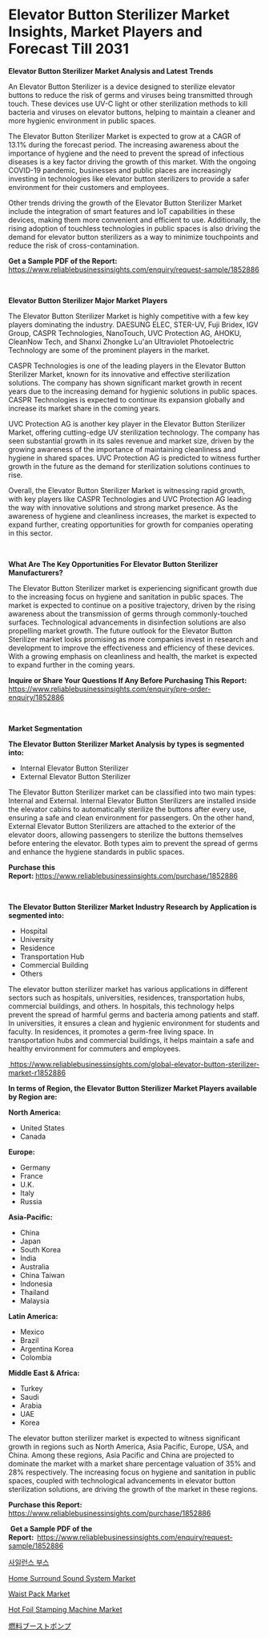 <p><h1>Elevator Button Sterilizer Market Insights, Market Players and Forecast Till 2031</h1></p><p><strong>Elevator Button Sterilizer Market Analysis and Latest Trends</strong></p>
<p><p>An Elevator Button Sterilizer is a device designed to sterilize elevator buttons to reduce the risk of germs and viruses being transmitted through touch. These devices use UV-C light or other sterilization methods to kill bacteria and viruses on elevator buttons, helping to maintain a cleaner and more hygienic environment in public spaces.</p><p>The Elevator Button Sterilizer Market is expected to grow at a CAGR of 13.1% during the forecast period. The increasing awareness about the importance of hygiene and the need to prevent the spread of infectious diseases is a key factor driving the growth of this market. With the ongoing COVID-19 pandemic, businesses and public places are increasingly investing in technologies like elevator button sterilizers to provide a safer environment for their customers and employees.</p><p>Other trends driving the growth of the Elevator Button Sterilizer Market include the integration of smart features and IoT capabilities in these devices, making them more convenient and efficient to use. Additionally, the rising adoption of touchless technologies in public spaces is also driving the demand for elevator button sterilizers as a way to minimize touchpoints and reduce the risk of cross-contamination.</p></p>
<p><strong>Get a Sample PDF of the Report:&nbsp;</strong> <a href="https://www.reliablebusinessinsights.com/enquiry/request-sample/1852886">https://www.reliablebusinessinsights.com/enquiry/request-sample/1852886</a></p>
<p>&nbsp;</p>
<p><strong>Elevator Button Sterilizer Major Market Players</strong></p>
<p><p>The Elevator Button Sterilizer Market is highly competitive with a few key players dominating the industry. DAESUNG ELEC, STER-UV, Fuji Bridex, IGV Group, CASPR Technologies, NanoTouch, UVC Protection AG, AHOKU, CleanNow Tech, and Shanxi Zhongke Lu'an Ultraviolet Photoelectric Technology are some of the prominent players in the market.</p><p>CASPR Technologies is one of the leading players in the Elevator Button Sterilizer Market, known for its innovative and effective sterilization solutions. The company has shown significant market growth in recent years due to the increasing demand for hygienic solutions in public spaces. CASPR Technologies is expected to continue its expansion globally and increase its market share in the coming years.</p><p>UVC Protection AG is another key player in the Elevator Button Sterilizer Market, offering cutting-edge UV sterilization technology. The company has seen substantial growth in its sales revenue and market size, driven by the growing awareness of the importance of maintaining cleanliness and hygiene in shared spaces. UVC Protection AG is predicted to witness further growth in the future as the demand for sterilization solutions continues to rise.</p><p>Overall, the Elevator Button Sterilizer Market is witnessing rapid growth, with key players like CASPR Technologies and UVC Protection AG leading the way with innovative solutions and strong market presence. As the awareness of hygiene and cleanliness increases, the market is expected to expand further, creating opportunities for growth for companies operating in this sector.</p></p>
<p>&nbsp;</p>
<p><strong>What Are The Key Opportunities For Elevator Button Sterilizer Manufacturers?</strong></p>
<p><p>The Elevator Button Sterilizer market is experiencing significant growth due to the increasing focus on hygiene and sanitation in public spaces. The market is expected to continue on a positive trajectory, driven by the rising awareness about the transmission of germs through commonly-touched surfaces. Technological advancements in disinfection solutions are also propelling market growth. The future outlook for the Elevator Button Sterilizer market looks promising as more companies invest in research and development to improve the effectiveness and efficiency of these devices. With a growing emphasis on cleanliness and health, the market is expected to expand further in the coming years.</p></p>
<p><strong>Inquire or Share Your Questions If Any Before Purchasing This Report:</strong> <a href="https://www.reliablebusinessinsights.com/enquiry/pre-order-enquiry/1852886">https://www.reliablebusinessinsights.com/enquiry/pre-order-enquiry/1852886</a></p>
<p>&nbsp;</p>
<p><strong>Market Segmentation</strong></p>
<p><strong>The Elevator Button Sterilizer Market Analysis by types is segmented into:</strong></p>
<p><ul><li>Internal Elevator Button Sterilizer</li><li>External Elevator Button Sterilizer</li></ul></p>
<p><p>The Elevator Button Sterilizer market can be classified into two main types: Internal and External. Internal Elevator Button Sterilizers are installed inside the elevator cabins to automatically sterilize the buttons after every use, ensuring a safe and clean environment for passengers. On the other hand, External Elevator Button Sterilizers are attached to the exterior of the elevator doors, allowing passengers to sterilize the buttons themselves before entering the elevator. Both types aim to prevent the spread of germs and enhance the hygiene standards in public spaces.</p></p>
<p><strong>Purchase this Report:&nbsp;</strong><a href="https://www.reliablebusinessinsights.com/purchase/1852886">https://www.reliablebusinessinsights.com/purchase/1852886</a></p>
<p>&nbsp;</p>
<p><strong>The Elevator Button Sterilizer Market Industry Research by Application is segmented into:</strong></p>
<p><ul><li>Hospital</li><li>University</li><li>Residence</li><li>Transportation Hub</li><li>Commercial Building</li><li>Others</li></ul></p>
<p><p>The elevator button sterilizer market has various applications in different sectors such as hospitals, universities, residences, transportation hubs, commercial buildings, and others. In hospitals, this technology helps prevent the spread of harmful germs and bacteria among patients and staff. In universities, it ensures a clean and hygienic environment for students and faculty. In residences, it promotes a germ-free living space. In transportation hubs and commercial buildings, it helps maintain a safe and healthy environment for commuters and employees.</p></p>
<p><a href="https://www.reliablebusinessinsights.com/global-elevator-button-sterilizer-market-r1852886">&nbsp;https://www.reliablebusinessinsights.com/global-elevator-button-sterilizer-market-r1852886</a></p>
<p><strong>In terms of Region, the Elevator Button Sterilizer Market Players available by Region are:</strong></p>
<p>
    <p> <strong> North America: </strong>
        <ul>
            <li>United States</li>
            <li>Canada</li>
        </ul>
        </p> 
    <p> <strong> Europe: </strong>
        <ul>
            <li>Germany</li>
            <li>France</li>
            <li>U.K.</li>
            <li>Italy</li>
            <li>Russia</li>
        </ul>
        </p> 
    <p> <strong> Asia-Pacific: </strong>
        <ul>
            <li>China</li>
            <li>Japan</li>
            <li>South Korea</li>
            <li>India</li>
            <li>Australia</li>
            <li>China Taiwan</li>
            <li>Indonesia</li>
            <li>Thailand</li>
            <li>Malaysia</li>
        </ul>
        </p> 
    <p> <strong> Latin America: </strong>
        <ul>
            <li>Mexico</li>
            <li>Brazil</li>
            <li>Argentina Korea</li>
            <li>Colombia</li>
        </ul>
        </p> 
    <p> <strong> Middle East & Africa: </strong>
        <ul>
            <li>Turkey</li>
            <li>Saudi</li>
            <li>Arabia</li>
            <li>UAE</li>
            <li>Korea</li>
        </ul>
    </p>
    </p>
<p><p>The elevator button sterilizer market is expected to witness significant growth in regions such as North America, Asia Pacific, Europe, USA, and China. Among these regions, Asia Pacific and China are projected to dominate the market with a market share percentage valuation of 35% and 28% respectively. The increasing focus on hygiene and sanitation in public spaces, coupled with technological advancements in elevator button sterilization solutions, are driving the growth of the market in these regions.</p></p>
<p><strong>Purchase this Report: </strong><a href="https://www.reliablebusinessinsights.com/purchase/1852886">https://www.reliablebusinessinsights.com/purchase/1852886</a></p>
<p>&nbsp;<strong>Get a Sample PDF of the Report:&nbsp;&nbsp;</strong><a href="https://www.reliablebusinessinsights.com/enquiry/request-sample/1852886">https://www.reliablebusinessinsights.com/enquiry/request-sample/1852886</a></p>
<p><strong></strong></p>
<p><p><a href="https://github.com/OwenHamiytll568745/Market-Research-Report-List-2/blob/main/2747079153844.md">사일런스 부스</a></p><p><a href="https://github.com/mooaaztarek/Market-Research-Report-List-1/blob/main/home-surround-sound-system-market.md">Home Surround Sound System Market</a></p><p><a href="https://github.com/liliskanaya73/Market-Research-Report-List-1/blob/main/waist-pack-market.md">Waist Pack Market</a></p><p><a href="https://issuu.com/reportprime-2/docs/hot-foil-stamping-machine-market-size-2030.pptx">Hot Foil Stamping Machine Market</a></p><p><a href="https://github.com/KenyonJohns/Market-Research-Report-List-1/blob/main/8534183145521.md">燃料ブーストポンプ</a></p></p>